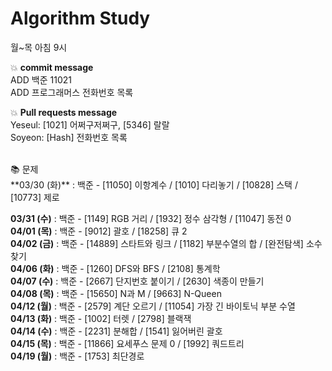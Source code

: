# Algorithm Study
월~목 아침 9시

<p>
	💥 <b>commit message</b></br>
	ADD 백준 11021</br>
	ADD 프로그래머스 전화번호 목록</br>
</p>

<p>
	💥 <b>Pull requests message</b></br>
	Yeseul: [1021] 어쩌구저쩌구, [5346] 랄랄</br>
	Soyeon: [Hash] 전화번호 목록</br>
</p>
</br>
📚 문제</br>
**03/30 (화)** 
: 백준 - [11050] 이항계수 / [1010] 다리놓기 / [10828] 스택 / [10773] 제로

<b>03/31 (수)</b> : 백준 - [1149] RGB 거리 / [1932] 정수 삼각형 / [11047] 동전 0</br>
<b>04/01 (목)</b> : 백준 - [9012] 괄호 / [18258] 큐 2</br>
<b>04/02 (금)</b> : 백준 - [14889] 스타트와 링크 / [1182] 부분수열의 합 / [완전탐색] 소수 찾기</br>
<b>04/06 (화)</b> : 백준 - [1260] DFS와 BFS / [2108] 통계학</br>
<b>04/07 (수)</b> : 백준 - [2667] 단지번호 붙이기 / [2630] 색종이 만들기</br>
<b>04/08 (목)</b> : 백준 - [15650] N과 M / [9663] N-Queen</br>
<b>04/12 (월)</b> : 백준 - [2579] 계단 오르기 / [11054] 가장 긴 바이토닉 부분 수열</br>
<b>04/13 (화)</b> : 백준 - [1002] 터렛 / [2798] 블랙잭</br>
<b>04/14 (수)</b> : 백준 - [2231] 분해합 / [1541] 잃어버린 괄호</br>
<b>04/15 (목)</b> : 백준 - [11866] 요세푸스 문제 0 / [1992] 쿼드트리</br>
<b>04/19 (월)</b> : 백준 - [1753] 최단경로</br>
